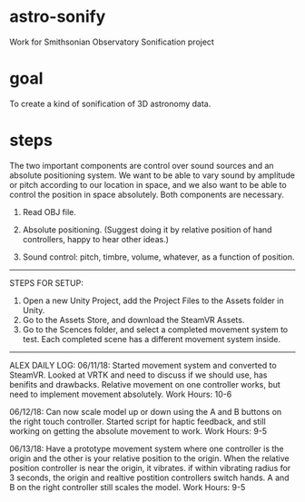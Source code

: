 # astro-sonify
Work for Smithsonian Observatory Sonification project

# goal
To create a kind of sonification of 3D astronomy data.

# steps

The two important components are control over sound sources and an
absolute positioning system.  We want to be able to vary sound by
amplitude or pitch according to our location in space, and we also
want to be able to control the position in space absolutely.  Both
components are necessary.


1. Read OBJ file.

2. Absolute positioning.  (Suggest doing it by relative position of
   hand controllers, happy to hear other ideas.)
   
3. Sound control: pitch, timbre, volume, whatever, as a function of
   position. 
--------------------------------------------------------------------
STEPS FOR SETUP:
1. Open a new Unity Project, add the Project Files to the Assets folder in Unity.
2. Go to the Assets Store, and download the SteamVR Assets. 
3. Go to the Scences folder, and select a completed movement system to test. 
   Each completed scene has a different movement system inside. 

---------------------------------------------------------------------
   ALEX DAILY LOG:
   06/11/18: Started movement system and converted to SteamVR. 
   Looked at VRTK and need to discuss if we should use, has benifits 
   and drawbacks. Relative movement on one controller works, but need 
   to implement movement absolutely.
   Work Hours: 10-6

   06/12/18: Can now scale model up or down using the A and B buttons on 
   the right touch controller. Started script for haptic feedback, and still
   working on getting the absolute movement to work.
   Work Hours: 9-5 

   06/13/18: Have a prototype movement system where one controller is the origin and 
   the other is your relative position to the origin. When the relative 
   position controller is near the origin, it vibrates. if within 
   vibrating radius for 3 seconds, the origin and realtive postition 
   controllers switch hands. A and B on the right controller still
   scales the model.
   Work Hours: 9-5
